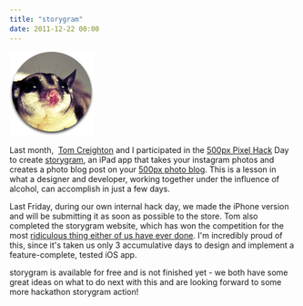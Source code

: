 ```yaml
---
title: "storygram"
date: 2011-12-22 00:00
---
```


 ![](/img/import/blog/2011/12/storygram/3519D34D024E4D4D8B320A00FB140F44.png)

Last month,&nbsp; [Tom Creighton](http://tomcreighton.com/2011/11/empty-storefronts/) and I participated in the [500px Pixel Hack](http://pixelhackday.com/) Day to create [storygram](http://ashfurrow.com/projects/storygram/), an iPad app that takes your instagram photos and creates a photo blog post on your [500px photo blog](http://500px.com/ashfurrow/blog). This is a lesson in what a designer and developer, working together under the influence of alcohol, can accomplish in just a few days.

Last Friday, during our own internal hack day, we made the iPhone version and will be submitting it as soon as possible to the store. Tom also completed the storygram website, which has won the competition for the most [ridiculous thing either of us have ever done](http://storygram.me/). I'm incredibly proud of this, since it's taken us only 3 accumulative days to design and implement a feature-complete, tested iOS app.

storygram is available for free and is not finished yet - we both have some great ideas on what to do next with this and are looking forward to some more hackathon storygram action!

<!-- more -->
